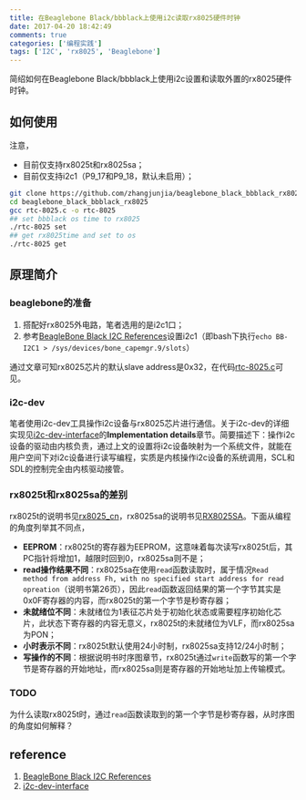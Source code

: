 ```yaml
---
title: 在Beaglebone Black/bbblack上使用i2c读取rx8025硬件时钟
date: 2017-04-20 18:42:49
comments: true
categories: ['编程实践'] 
tags: ['I2C', 'rx8025', 'Beaglebone']
---
```


简绍如何在Beaglebone Black/bbblack上使用i2c设置和读取外置的rx8025硬件时钟。

<!--more-->

## 如何使用

注意，

- 目前仅支持rx8025t和rx8025sa；
- 目前仅支持i2c1（P9_17和P9_18，默认未启用）；

```bash
git clone https://github.com/zhangjunjia/beaglebone_black_bbblack_rx8025.git
cd beaglebone_black_bbblack_rx8025
gcc rtc-8025.c -o rtc-8025
## set bbblack os time to rx8025
./rtc-8025 set
## get rx8025time and set to os
./rtc-8025 get
```

## 原理简介

### beaglebone的准备

1. 搭配好rx8025外电路，笔者选用的是i2c1口；
2. 参考[BeagleBone Black I2C References][1]设置i2c1（即bash下执行`echo BB-I2C1 > /sys/devices/bone_capemgr.9/slots`）

通过文章可知rx8025芯片的默认slave address是0x32，在代码[rtc-8025.c](https://github.com/zhangjunjia/beaglebone_black_bbblack_rx8025/blob/master/rtc-8025.c)可见。

### i2c-dev

笔者使用i2c-dev工具操作i2c设备与rx8025芯片进行通信。关于i2c-dev的详细实现见[i2c-dev-interface][2]的**Implementation details**章节。简要描述下：操作i2c设备的驱动由内核负责，通过上文的设置将i2c设备映射为一个系统文件，就能在用户空间下对i2c设备进行读写编程，实质是内核操作i2c设备的系统调用，SCL和SDL的控制完全由内核驱动接管。

### rx8025t和rx8025sa的差别

rx8025t的说明书见[rx8025_cn](https://github.com/zhangjunjia/beaglebone_black_bbblack_rx8025/blob/master/rx8025_cn.pdf)，rx8025sa的说明书见[RX8025SA](https://github.com/zhangjunjia/beaglebone_black_bbblack_rx8025/blob/master/RX8025SA.pdf)。下面从编程的角度列举其不同点，

- **EEPROM**：rx8025t的寄存器为EEPROM，这意味着每次读写rx8025t后，其PC指针将增加1，越限时回到0，rx8025sa则不是；
- **read操作结果不同**：rx8025sa在使用`read`函数读取时，属于情况`Read method from address Fh, with no specified start address for read opreation`（说明书第26页），因此`read`函数返回结果的第一个字节其实是0x0F寄存器的内容，而rx8025t的第一个字节是秒寄存器；
- **未就绪位不同**：未就绪位为1表征芯片处于初始化状态或需要程序初始化芯片，此状态下寄存器的内容无意义，rx8025t的未就绪位为VLF，而rx8025sa为PON；
- **小时表示不同**：rx8025t默认使用24小时制，rx8025sa支持12/24小时制；
- **写操作的不同**：根据说明书时序图章节，rx8025t通过`write`函数写的第一个字节是寄存器的开始地址，而rx8025sa则是寄存器的开始地址加上传输模式。

### TODO

为什么读取rx8025t时，通过`read`函数读取到的第一个字节是秒寄存器，从时序图的角度如何解释？

## reference

1. [BeagleBone Black I2C References][1]
2. [i2c-dev-interface][2]

[1]: https://datko.net/2013/11/03/bbb_i2c/
[2]: https://www.kernel.org/doc/Documentation/i2c/dev-interface